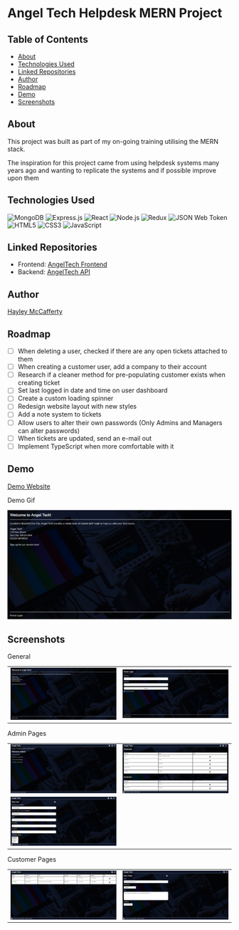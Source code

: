 # Angel Tech Helpdesk MERN Project <!-- omit in toc -->

## Table of Contents <!-- omit in toc -->

- [About](#about)
- [Technologies Used](#technologies-used)
- [Linked Repositories](#linked-repositories)
- [Author](#author)
- [Roadmap](#roadmap)
- [Demo](#demo)
- [Screenshots](#screenshots)

## About

This project was built as part of my on-going training utilising the MERN stack.

The inspiration for this project came from using helpdesk systems many years ago
and wanting to replicate the systems and if possible improve upon them

## Technologies Used

![MongoDB](https://img.shields.io/badge/MongoDB-4EA94B?style=for-the-badge&logo=mongodb&logoColor=white)
![Express.js](https://img.shields.io/badge/Express.js-404D59?style=for-the-badge)
![React](https://img.shields.io/badge/React-20232A?style=for-the-badge&logo=react&logoColor=61DAFB)
![Node.js](https://img.shields.io/badge/Node.js-43853D?style=for-the-badge&logo=node.js&logoColor=white)
![Redux](https://img.shields.io/badge/Redux-593D88?style=for-the-badge&logo=redux&logoColor=white)
![JSON Web Token](https://img.shields.io/badge/json%20web%20tokens-323330?style=for-the-badge&logo=json-web-tokens&logoColor=pink)
![HTML5](https://img.shields.io/badge/HTML5-E34F26?style=for-the-badge&logo=html5&logoColor=white)
![CSS3](https://img.shields.io/badge/CSS3-1572B6?style=for-the-badge&logo=css3&logoColor=white)
![JavaScript](https://img.shields.io/badge/JavaScript-323330?style=for-the-badge&logo=javascript&logoColor=F7DF1E)

## Linked Repositories

- Frontend:
  [AngelTech Frontend](https://github.com/HaylzRandom/angeltech-frontend)
- Backend: [AngelTech API](https://github.com/HaylzRandom/angeltech-api)

## Author

[Hayley McCafferty](https://github.com/haylzrandom)

## Roadmap

- [ ] When deleting a user, checked if there are any open tickets attached to
      them
- [ ] When creating a customer user, add a company to their account
- [ ] Research if a cleaner method for pre-populating customer exists when
      creating ticket
- [ ] Set last logged in date and time on user dashboard
- [ ] Create a custom loading spinner
- [ ] Redesign website layout with new styles
- [ ] Add a note system to tickets
- [ ] Allow users to alter their own passwords (Only Admins and Managers can
      alter passwords)
- [ ] When tickets are updated, send an e-mail out
- [ ] Implement TypeScript when more comfortable with it

## Demo

[Demo Website](https://angeltech-helpdesk.onrender.com/)

Demo Gif

<img src="./screenshots/demo.gif.gif" alt="Demo Gif" width="800"  />

## Screenshots

<p align="center"> 
    <table>
        <thead>General</thead>
        <tr>
            <td>
                <img src="./screenshots/desktop-homepage.png" alt="Homepage Screenshot" width="300" height="100%" />
            </td>
            <td>
                <img src="./screenshots/desktop-login.png" alt="Login Page Screenshot" width="300" height="100%" />
            </td>
        </tr>
    </table>
</p>

<p align="center"> 
    <table>
        <thead>Admin Pages</thead>
        <tr>
            <td>
                <img src="./screenshots/admin-dashboard.png" alt="Admin Dashboard Screenshot" width="300" height="100%" />
            </td>
            <td>
                <img src="./screenshots/users-list.png" alt="Users List Screenshot" width="300" height="100%" />
            </td>
        </tr>
        <tr>
            <td>
                <img src="./screenshots/new-user.png" alt="New User Creation Screenshot" width="300" height="100%" />
            </td>
        </tr>
    </table>
</p>

<p align="center"> 
    <table>
        <thead>Customer Pages</thead>
        <tr>
            <td>
                <img src="./screenshots/customer-tickets.png" alt="Customer Tickets Page Screenshot" width="300" height="100%" />
            </td>
            <td>
                <img src="./screenshots/ticket-creation.png" alt="Creation of a Ticket Screenshot" width="300" height="100%" />
            </td>
        </tr>
    </table>
</p>
